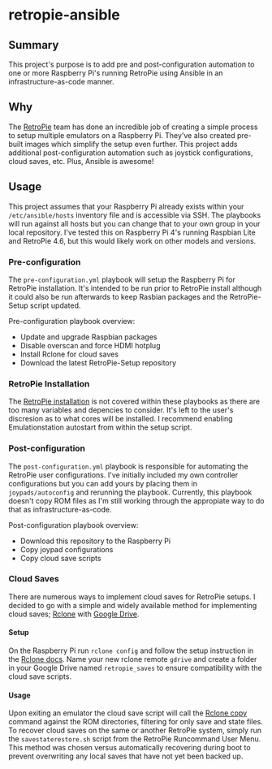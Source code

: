 # retropie-ansible

## Summary

This project's purpose is to add pre and post-configuration automation to one or more Raspberry Pi's running RetroPie using Ansible in an infrastructure-as-code manner.

## Why

The [RetroPie](https://github.com/RetroPie) team has done an incredible job of creating a simple process to setup multiple emulators on a Raspberry Pi. They've also created pre-built images which simplify the setup even further. This project adds additional post-configuration automation such as joystick configurations, cloud saves, etc. Plus, Ansible is awesome!

## Usage

This project assumes that your Raspberry Pi already exists within your ``/etc/ansible/hosts`` inventory file and is accessible via SSH.  The playbooks will run against all hosts but you can change that to your own group in your local repository.  I've tested this on Raspberry Pi 4's running Raspbian Lite and RetroPie 4.6, but this would likely work on other models and versions.

### Pre-configuration

The ``pre-configuration.yml`` playbook will setup the Raspberry Pi for RetroPie installation. It's intended to be run prior to RetroPie install although it could also be run afterwards to keep Rasbian packages and the RetroPie-Setup script updated.

Pre-configuration playbook overview:
- Update and upgrade Raspbian packages
- Disable overscan and force HDMI hotplug
- Install Rclone for cloud saves
- Download the latest RetroPie-Setup repository

### RetroPie Installation

The [RetroPie installation](https://github.com/RetroPie/RetroPie-Setup/wiki/Manual-Installation#install-retropie) is not covered within these playbooks as there are too many variables and depencies to consider. It's left to the user's discresion as to what cores will be installed. I recommend enabling Emulationstation autostart from within the setup script.

### Post-configuration

The ``post-configuration.yml`` playbook is responsible for automating the RetroPie user configurations. I've initially included my own controller configurations but you can add yours by placing them in ``joypads/autoconfig`` and rerunning the playbook. Currently, this playbook doesn't copy ROM files as I'm still working through the appropiate way to do that as infrastructure-as-code.

Post-configuration playbook overview:
- Download this repository to the Raspberry Pi
- Copy joypad configurations
- Copy cloud save scripts

### Cloud Saves

There are numerous ways to implement cloud saves for RetroPie setups. I decided to go with a simple and widely available method for implementing cloud saves; [Rclone](https://rclone.org) with [Google Drive](https://drive.google.com).

#### Setup

On the Raspberry Pi run ``rclone config`` and follow the setup instruction in the [Rclone docs](https://rclone.org/drive/). Name your new rclone remote ``gdrive`` and create a folder in your Google Drive named ``retropie_saves`` to ensure compatibility with the cloud save scripts.

#### Usage

Upon exiting an emulator the cloud save script will call the [Rclone copy](https://rclone.org/commands/rclone_copy/) command against the ROM directories, filtering for only save and state files. To recover cloud saves on the same or another RetroPie system, simply run the ``savestaterestore.sh`` script from the RetroPie Runcommand User Menu. This method was chosen versus automatically recovering during boot to prevent overwriting any local saves that have not yet been backed up.
